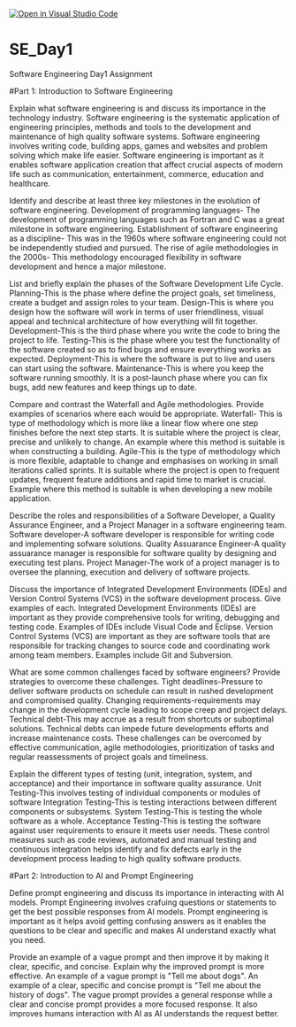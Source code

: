 [![Open in Visual Studio Code](https://classroom.github.com/assets/open-in-vscode-2e0aaae1b6195c2367325f4f02e2d04e9abb55f0b24a779b69b11b9e10269abc.svg)](https://classroom.github.com/online_ide?assignment_repo_id=18445967&assignment_repo_type=AssignmentRepo)
# SE_Day1
Software Engineering Day1 Assignment

#Part 1: Introduction to Software Engineering

Explain what software engineering is and discuss its importance in the technology industry.
  Software engineering is the systematic application of engineering principles, methods and tools to the development and maintenance of high quality software systems. Software engineering involves writing code, building apps, games and websites and problem solving which make life easier. 
  Software engineering is important as it enables software application creation that affect crucial aspects of modern life such as communication, entertainment, commerce, education and healthcare.

Identify and describe at least three key milestones in the evolution of software engineering.
  Development of programming languages- The development of programming languages such as Fortran and C was a great milestone in software engineering.
  Establishment of software engineering as a discipline- This was in the 1960s where software engineering could not be independently studied and pursued.
  The rise of agile methodologies in the 2000s- This methodology encouraged flexibility in software development and hence a major milestone.

List and briefly explain the phases of the Software Development Life Cycle.
  Planning-This is the phase where define the project goals, set timeliness, create a budget and assign roles to your team.
  Design-This is where you design how the software will work in terms of user friendliness, visual appeal and technical architecture of how everything will fit together.
  Development-This is the third phase where you write the code to bring the project to life.
  Testing-This is the phase where you test the functionality of the software created so as to find bugs and ensure everything works as expected.
  Deployment-This is where the software is put to live and users can start using the software.
  Maintenance-This is where you keep the software running smoothly. It is a post-launch phase where you can fix bugs, add new features and keep things up to date.

Compare and contrast the Waterfall and Agile methodologies. Provide examples of scenarios where each would be appropriate.
  Waterfall- This is type of methodology which is more like a linear flow where one step finishes before the next step starts. It is suitable where the project is clear, precise and unlikely to change. An example where this method is suitable is when constructing a building.
  Agile-This is the type of methodology which is more flexible, adaptable to change and emphasises on working in small iterations called sprints. It is suitable where the project is open to frequent updates, frequent feature additions and rapid time to market is crucial. Example where this method is suitable is when developing a new mobile application.

Describe the roles and responsibilities of a Software Developer, a Quality Assurance Engineer, and a Project Manager in a software engineering team.
  Software developer-A software developer is responsible for writing code and implementing sofware solutions.
  Quality Assuarance Engineer-A quality assuarance manager is responsible for software quality by designing and executing test plans.
  Project Manager-The work of a project manager is to oversee the planning, execution and delivery of software projects.

Discuss the importance of Integrated Development Environments (IDEs) and Version Control Systems (VCS) in the software development process. Give examples of each.
  Integrated Development Environments (IDEs) are important as they provide comprehensive tools for writing, debugging and testing code. Examples of IDEs include Visual Code and Eclipse.
  Version Control Systems (VCS) are important as they are software tools that are responsible for tracking changes to source code and coordinating work among team members. Examples include Git and Subversion.

What are some common challenges faced by software engineers? Provide strategies to overcome these challenges.
  Tight deadlines-Pressure to deliver software products on schedule can result in rushed development and compromised quality. 
  Changing requirements-requirements may change in the development cycle leading to scope creep and project delays.
  Technical debt-This may accrue as a result from shortcuts or suboptimal solutions. Technical debts can impede future developments efforts and increase maintenance costs. 
  These challenges can be overcomed by effective communication, agile methodologies, prioritization of tasks and regular reassessments of project goals and timeliness.
  
Explain the different types of testing (unit, integration, system, and acceptance) and their importance in software quality assurance.
  Unit Testing-This involves testing of individual components or modules of software
  Integration Testing-This is testing interactions between different components or subsystems.
  System Testing-This is testing the whole software as a whole.
  Acceptance Testing-This is testing the software against user requirements to ensure it meets user needs.
  These control measures such as code reviews, automated and manual testing and continuous integration helps identify and fix defects early in the development process leading to high quality software products.
  

#Part 2: Introduction to AI and Prompt Engineering


Define prompt engineering and discuss its importance in interacting with AI models.
  Prompt Engineering involves crafuing questions or statements to get the best possible responses from AI models.
  Prompt engineering is important as it helps avoid getting confusing answers as it enables the questions to be clear and specific and makes AI understand exactly what you need.

Provide an example of a vague prompt and then improve it by making it clear, specific, and concise. Explain why the improved prompt is more effective.
  An example of a vague prompt is "Tell me about dogs". 
  An example of a clear, specific and concise prompt is "Tell me about the history of dogs".
  The vague prompt provides a general response while a clear and concise prompt provides a more focused response. It also improves humans interaction with AI as AI understands the request better.
